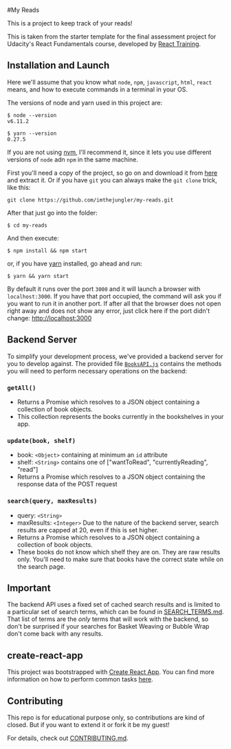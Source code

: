 #My Reads

This is a project to keep track of your reads!

This is taken from the starter template for the final assessment project for Udacity's React Fundamentals course, developed by [React Training](https://reacttraining.com).

## Installation and Launch

Here we'll assume that you know what `node`, `npm`, `javascript`, `html`, `react` means, and how to execute commands in a terminal in your OS. 

The versions of node and yarn used in this project are: 

```
$ node --version
v6.11.2
  
$ yarn --version
0.27.5
```
If you are not using [nvm](https://github.com/creationix/nvm), I'll recommend it, since it lets you use different versions of `node` adn `npm` in the same machine.

First you'll need a copy of the project, so go on and download it from [here](https://github.com/facebookincubator/create-react-app/archive/master.zip) and extract it. Or if you have `git` you can always make the `git clone` trick, like this:

`git clone https://github.com/imthejungler/my-reads.git`

After that just go into the folder:

`$ cd my-reads`

And then execute:

`$ npm install && npm start` 

or, if you have [yarn](https://yarnpkg.com/en/) installed, go ahead and run:

`$ yarn && yarn start`

By default it runs over the port `3000` and it will launch a browser with `localhost:3000`. If you have that port occupied, the command will ask you if you want to run it in another port. If after all that the browser does not open right away and does not show any error, just click here if the port didn't change: [http://localhost:3000](http://localhost:3000) 

## Backend Server

To simplify your development process, we've provided a backend server for you to develop against. The provided file [`BooksAPI.js`](src/BooksAPI.js) contains the methods you will need to perform necessary operations on the backend:

### `getAll()`
* Returns a Promise which resolves to a JSON object containing a collection of book objects.
* This collection represents the books currently in the bookshelves in your app.

### `update(book, shelf)`
* book: `<Object>` containing at minimum an `id` attribute
* shelf: `<String>` contains one of ["wantToRead", "currentlyReading", "read"]  
* Returns a Promise which resolves to a JSON object containing the response data of the POST request

### `search(query, maxResults)`
* query: `<String>`
* maxResults: `<Integer>` Due to the nature of the backend server, search results are capped at 20, even if this is set higher.
* Returns a Promise which resolves to a JSON object containing a collection of book objects.
* These books do not know which shelf they are on. They are raw results only. You'll need to make sure that books have the correct state while on the search page.

## Important
The backend API uses a fixed set of cached search results and is limited to a particular set of search terms, which can be found in [SEARCH_TERMS.md](SEARCH_TERMS.md). That list of terms are the _only_ terms that will work with the backend, so don't be surprised if your searches for Basket Weaving or Bubble Wrap don't come back with any results. 

## create-react-app

This project was bootstrapped with [Create React App](https://github.com/facebookincubator/create-react-app). You can find more information on how to perform common tasks [here](https://github.com/facebookincubator/create-react-app/blob/master/packages/react-scripts/template/README.md).

## Contributing

This repo is for educational purpose only, so contributions are kind of closed. But if you want to extend it or fork it be my guest! 

For details, check out [CONTRIBUTING.md](CONTRIBUTING.md).
